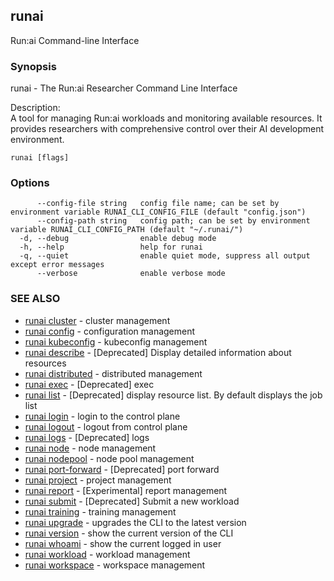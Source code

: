## runai

Run:ai Command-line Interface

### Synopsis

runai - The Run:ai Researcher Command Line Interface
	
Description:  
  A tool for managing Run:ai workloads and monitoring available resources.
  It provides researchers with comprehensive control over their AI development environment.


```
runai [flags]
```

### Options

```
      --config-file string   config file name; can be set by environment variable RUNAI_CLI_CONFIG_FILE (default "config.json")
      --config-path string   config path; can be set by environment variable RUNAI_CLI_CONFIG_PATH (default "~/.runai/")
  -d, --debug                enable debug mode
  -h, --help                 help for runai
  -q, --quiet                enable quiet mode, suppress all output except error messages
      --verbose              enable verbose mode
```

### SEE ALSO

* [runai cluster](runai_cluster.md)	 - cluster management
* [runai config](runai_config.md)	 - configuration management
* [runai kubeconfig](runai_kubeconfig.md)	 - kubeconfig management
* [runai describe](runai_describe.md)	 - [Deprecated] Display detailed information about resources
* [runai distributed](runai_distributed.md)	 - distributed management
* [runai exec](runai_exec.md)	 - [Deprecated] exec
* [runai list](runai_list.md)	 - [Deprecated] display resource list. By default displays the job list
* [runai login](runai_login.md)	 - login to the control plane
* [runai logout](runai_logout.md)	 - logout from control plane
* [runai logs](runai_logs.md)	 - [Deprecated] logs
* [runai node](runai_node.md)	 - node management
* [runai nodepool](runai_nodepool.md)	 - node pool management
* [runai port-forward](runai_port-forward.md)	 - [Deprecated] port forward
* [runai project](runai_project.md)	 - project management
* [runai report](runai_report.md)	 - [Experimental] report management
* [runai submit](runai_submit.md)	 - [Deprecated] Submit a new workload
* [runai training](runai_training.md)	 - training management
* [runai upgrade](runai_upgrade.md)	 - upgrades the CLI to the latest version
* [runai version](runai_version.md)	 - show the current version of the CLI
* [runai whoami](runai_whoami.md)	 - show the current logged in user
* [runai workload](runai_workload.md)	 - workload management
* [runai workspace](runai_workspace.md)	 - workspace management

